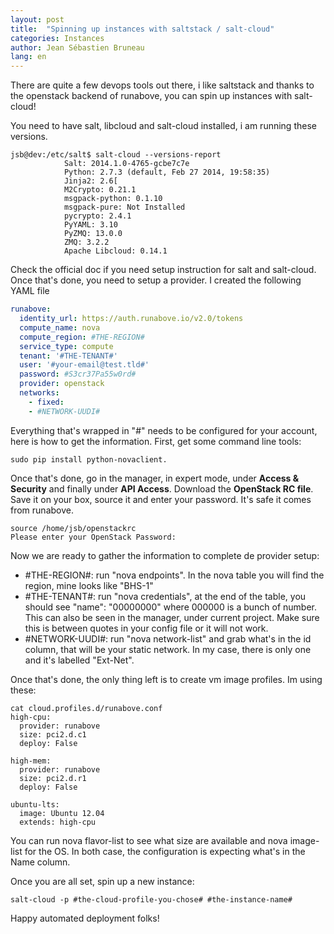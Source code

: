 ```yaml
---
layout: post
title:  "Spinning up instances with saltstack / salt-cloud"
categories: Instances
author: Jean Sébastien Bruneau
lang: en
---
```


There are quite a few devops tools out there, i like saltstack and thanks to the openstack backend of runabove, you can spin up instances with salt-cloud!

You need to have salt, libcloud and salt-cloud installed, i am running these versions.
```
jsb@dev:/etc/salt$ salt-cloud --versions-report
            Salt: 2014.1.0-4765-gcbe7c7e
            Python: 2.7.3 (default, Feb 27 2014, 19:58:35)
            Jinja2: 2.6[
            M2Crypto: 0.21.1
            msgpack-python: 0.1.10
            msgpack-pure: Not Installed
            pycrypto: 2.4.1
            PyYAML: 3.10
            PyZMQ: 13.0.0
            ZMQ: 3.2.2
            Apache Libcloud: 0.14.1
```

Check the official doc if you need setup instruction for salt and salt-cloud.
Once that's done, you need to setup a provider. I created the following YAML file

```yaml
runabove:
  identity_url: https://auth.runabove.io/v2.0/tokens
  compute_name: nova
  compute_region: #THE-REGION#
  service_type: compute
  tenant: '#THE-TENANT#'
  user: '#your-email@test.tld#'
  password: #S3cr37Pa55w0rd#
  provider: openstack
  networks:
    - fixed:
    - #NETWORK-UUDI#
```

Everything that's wrapped in "#" needs to be configured for your account, here is how to get the information. First, get some command line tools:

```
sudo pip install python-novaclient.
```

Once that's done, go in the manager, in expert mode, under __Access & Security__ and finally under __API Access__. Download the __OpenStack RC file__. Save it on your box, source it and enter your password. It's safe it comes from runabove.

```
source /home/jsb/openstackrc
Please enter your OpenStack Password:
```

Now we are ready to gather the information to complete de provider setup:

 * #THE-REGION#:  run "nova endpoints". In the nova table you will find the region, mine looks like "BHS-1"
 * #THE-TENANT#:  run "nova credentials", at the end of the table, you should see "name": "00000000" where 000000 is a bunch of number. This can also be seen in the manager, under current project. Make sure this is between quotes in your config file or it will not work.
 * #NETWORK-UUDI#: run "nova network-list" and grab what's in the id column, that will be your static network. In my case, there is only one and it's labelled "Ext-Net".

Once that's done, the only thing left is to create vm image profiles. Im using these:

```
cat cloud.profiles.d/runabove.conf
high-cpu:
  provider: runabove
  size: pci2.d.c1
  deploy: False

high-mem:
  provider: runabove
  size: pci2.d.r1
  deploy: False

ubuntu-lts:
  image: Ubuntu 12.04
  extends: high-cpu
```

You can run nova flavor-list to see what size are available and nova image-list for the OS. In both case, the configuration is expecting what's in the Name column.

Once you are all set, spin up a new instance:

```
salt-cloud -p #the-cloud-profile-you-chose# #the-instance-name#
```

Happy automated deployment folks!